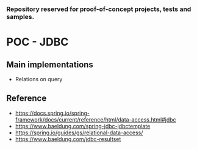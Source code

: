 ### Repository reserved for proof-of-concept projects, tests and samples.

# POC - JDBC

## Main implementations

- Relations on query

## Reference

- https://docs.spring.io/spring-framework/docs/current/reference/html/data-access.html#jdbc
- https://www.baeldung.com/spring-jdbc-jdbctemplate
- https://spring.io/guides/gs/relational-data-access/
- https://www.baeldung.com/jdbc-resultset